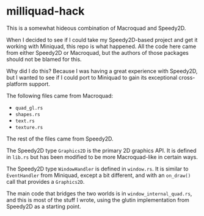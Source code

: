 # milliquad-hack

This is a somewhat hideous combination of Macroquad and Speedy2D.

When I decided to see if I could take my Speedy2D-based project and get it working with Miniquad, this repo is what happened.  All the code here came from either Speedy2D or Macroquad, but the authors of those packages should not be blamed for this.

Why did I do this?  Because I was having a great experience with Speedy2D, but I wanted to see if I could port to Miniquad to gain its exceptional cross-platform support.

The following files came from Macroquad:

- `quad_gl.rs`
- `shapes.rs`
- `text.rs`
- `texture.rs`

The rest of the files came from Speedy2D.

The Speedy2D type `Graphics2D` is the primary 2D graphics API.  It is defined in `lib.rs` but has been modified to be more Macroquad-like in certain ways.

The Speedy2D type `WindowHandler` is defined in `window.rs`.  It is similar to `EventHandler` from Miniquad, except a bit different, and with an `on_draw()` call that provides a `Graphics2D`.

The main code that bridges the two worlds is in `window_internal_quad.rs`, and this is most of the stuff I wrote, using the glutin implementation from Speedy2D as a starting point.

